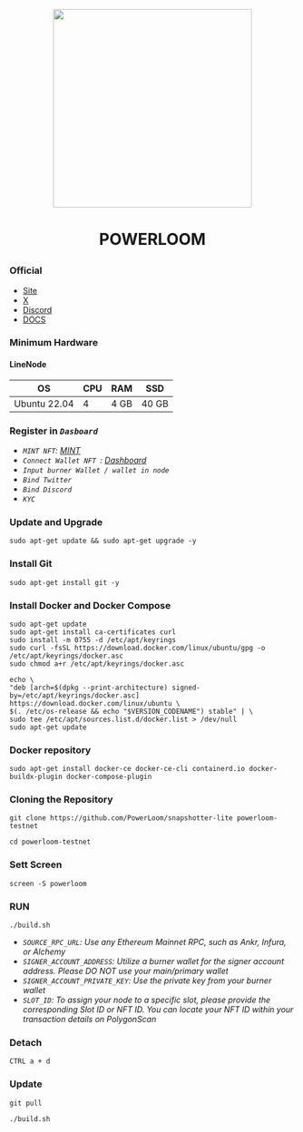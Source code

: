 <p align="center">
  <img height="350" height="350" src="https://github.com/catsmile100/Validor-Mainnet/assets/85368621/d7ef9a12-fdab-4da7-a7fc-b17a77bd4c9f">

</p>
<h1>
<p align="center">  POWERLOOM </p>
</h1>

### Official
- [Site](https://powerloom.io/)
- [X](https://twitter.com/PowerloomHQ)
- [Discord](https://discord.com/invite/powerloom)
- [DOCS](https://docs.powerloom.io/)

### Minimum Hardware 

#### LineNode
OS  | CPU     | RAM      | SSD     | 
| ------------- | ------------- | ------------- | -------- |
| Ubuntu 22.04 | 4         | 4 GB	         | 40 GB   | 


### Register in *`Dasboard`*
- *`MINT NFT`: [MINT](https://mint.powerloom.network/)*
- *`Connect Wallet NFT `: [Dashboard](https://snapshotter-dashboard.powerloom.network/)*
- *`Input burner Wallet / wallet in node`*
- *`Bind Twitter`*
- *`Bind Discord`*
- *`KYC`*
### Update and Upgrade
~~~
sudo apt-get update && sudo apt-get upgrade -y
~~~
### Install Git
~~~
sudo apt-get install git -y
~~~
### Install Docker and Docker Compose
~~~
sudo apt-get update
sudo apt-get install ca-certificates curl 
sudo install -m 0755 -d /etc/apt/keyrings
sudo curl -fsSL https://download.docker.com/linux/ubuntu/gpg -o /etc/apt/keyrings/docker.asc
sudo chmod a+r /etc/apt/keyrings/docker.asc
~~~
~~~
echo \
"deb [arch=$(dpkg --print-architecture) signed-by=/etc/apt/keyrings/docker.asc] https://download.docker.com/linux/ubuntu \
$(. /etc/os-release && echo "$VERSION_CODENAME") stable" | \
sudo tee /etc/apt/sources.list.d/docker.list > /dev/null
sudo apt-get update
~~~
### Docker repository
~~~
sudo apt-get install docker-ce docker-ce-cli containerd.io docker-buildx-plugin docker-compose-plugin
~~~
### Cloning the Repository
~~~
git clone https://github.com/PowerLoom/snapshotter-lite powerloom-testnet
~~~
~~~
cd powerloom-testnet
~~~
### Sett Screen
~~~
screen -S powerloom
~~~
### RUN
~~~
./build.sh
~~~
- *`SOURCE_RPC_URL`: Use any Ethereum Mainnet RPC, such as Ankr, Infura, or Alchemy*
- *`SIGNER_ACCOUNT_ADDRESS`: Utilize a burner wallet for the signer account address. Please DO NOT use your main/primary wallet*
- *`SIGNER_ACCOUNT_PRIVATE_KEY`: Use the private key from your burner wallet*
- *`SLOT_ID`: To assign your node to a specific slot, please provide the corresponding Slot ID or NFT ID. You can locate your NFT ID within your transaction details on PolygonScan*
### Detach
~~~
CTRL a + d
~~~
### Update
~~~
git pull
~~~
~~~
./build.sh
~~~

